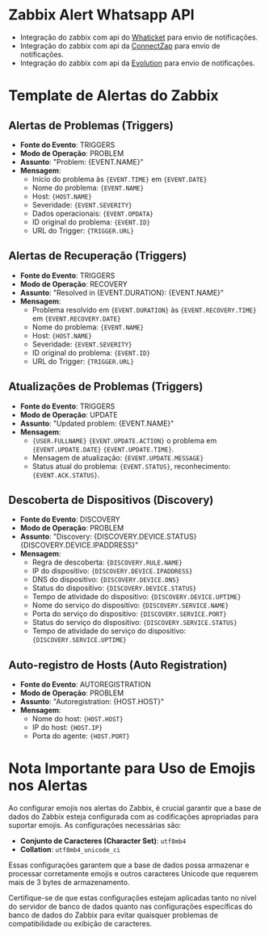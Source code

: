 # Zabbix Alert Whatsapp API
- Integração do zabbix com api do [Whaticket](https://github.com/AlanMartines/whaticket_baileys) para envio de notificações.
- Integração do zabbix com api da [ConnectZap](https://www.connectzap.com.br) para envio de notificações.
- Integração do zabbix com api da [Evolution]([https://www.connectzap.com.br/](https://doc.evolution-api.com/pt/get-started/introduction)) para envio de notificações.


# Template de Alertas do Zabbix

## Alertas de Problemas (Triggers)
- **Fonte do Evento**: TRIGGERS
- **Modo de Operação**: PROBLEM
- **Assunto**: "Problem: {EVENT.NAME}"
- **Mensagem**:
  - Início do problema às `{EVENT.TIME}` em `{EVENT.DATE}`
  - Nome do problema: `{EVENT.NAME}`
  - Host: `{HOST.NAME}`
  - Severidade: `{EVENT.SEVERITY}`
  - Dados operacionais: `{EVENT.OPDATA}`
  - ID original do problema: `{EVENT.ID}`
  - URL do Trigger: `{TRIGGER.URL}`

## Alertas de Recuperação (Triggers)
- **Fonte do Evento**: TRIGGERS
- **Modo de Operação**: RECOVERY
- **Assunto**: "Resolved in {EVENT.DURATION}: {EVENT.NAME}"
- **Mensagem**:
  - Problema resolvido em `{EVENT.DURATION}` às `{EVENT.RECOVERY.TIME}` em `{EVENT.RECOVERY.DATE}`
  - Nome do problema: `{EVENT.NAME}`
  - Host: `{HOST.NAME}`
  - Severidade: `{EVENT.SEVERITY}`
  - ID original do problema: `{EVENT.ID}`
  - URL do Trigger: `{TRIGGER.URL}`

## Atualizações de Problemas (Triggers)
- **Fonte do Evento**: TRIGGERS
- **Modo de Operação**: UPDATE
- **Assunto**: "Updated problem: {EVENT.NAME}"
- **Mensagem**:
  - `{USER.FULLNAME}` `{EVENT.UPDATE.ACTION}` o problema em `{EVENT.UPDATE.DATE}` `{EVENT.UPDATE.TIME}`.
  - Mensagem de atualização: `{EVENT.UPDATE.MESSAGE}`
  - Status atual do problema: `{EVENT.STATUS}`, reconhecimento: `{EVENT.ACK.STATUS}`.

## Descoberta de Dispositivos (Discovery)
- **Fonte do Evento**: DISCOVERY
- **Modo de Operação**: PROBLEM
- **Assunto**: "Discovery: {DISCOVERY.DEVICE.STATUS} {DISCOVERY.DEVICE.IPADDRESS}"
- **Mensagem**:
  - Regra de descoberta: `{DISCOVERY.RULE.NAME}`
  - IP do dispositivo: `{DISCOVERY.DEVICE.IPADDRESS}`
  - DNS do dispositivo: `{DISCOVERY.DEVICE.DNS}`
  - Status do dispositivo: `{DISCOVERY.DEVICE.STATUS}`
  - Tempo de atividade do dispositivo: `{DISCOVERY.DEVICE.UPTIME}`
  - Nome do serviço do dispositivo: `{DISCOVERY.SERVICE.NAME}`
  - Porta do serviço do dispositivo: `{DISCOVERY.SERVICE.PORT}`
  - Status do serviço do dispositivo: `{DISCOVERY.SERVICE.STATUS}`
  - Tempo de atividade do serviço do dispositivo: `{DISCOVERY.SERVICE.UPTIME}`

## Auto-registro de Hosts (Auto Registration)
- **Fonte do Evento**: AUTOREGISTRATION
- **Modo de Operação**: PROBLEM
- **Assunto**: "Autoregistration: {HOST.HOST}"
- **Mensagem**:
  - Nome do host: `{HOST.HOST}`
  - IP do host: `{HOST.IP}`
  - Porta do agente: `{HOST.PORT}`

# Nota Importante para Uso de Emojis nos Alertas

Ao configurar emojis nos alertas do Zabbix, é crucial garantir que a base de dados do Zabbix esteja configurada com as codificações apropriadas para suportar emojis. As configurações necessárias são:

- **Conjunto de Caracteres (Character Set)**: `utf8mb4`
- **Collation**: `utf8mb4_unicode_ci`

Essas configurações garantem que a base de dados possa armazenar e processar corretamente emojis e outros caracteres Unicode que requerem mais de 3 bytes de armazenamento.

Certifique-se de que estas configurações estejam aplicadas tanto no nível do servidor de banco de dados quanto nas configurações específicas do banco de dados do Zabbix para evitar quaisquer problemas de compatibilidade ou exibição de caracteres.

